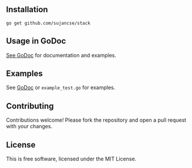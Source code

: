 ## Installation

```
go get github.com/sujancse/stack
```

## Usage in GoDoc ##

[See GoDoc](http://godoc.org/github.com/sujancse/stack) for
documentation and examples.

## Examples ##

See [GoDoc](http://godoc.org/github.com/sujancse/stack) or
`example_test.go` for examples.

## Contributing ##

Contributions welcome! Please fork the repository and open a pull request
with your changes.

## License ##

This is free software, licensed under the MIT License.

